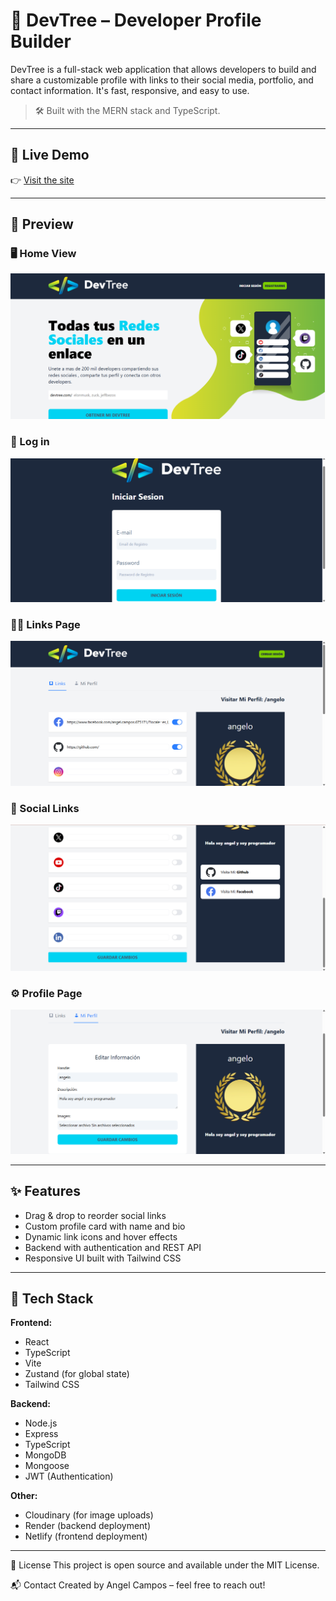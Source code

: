 # 🌿 DevTree – Developer Profile Builder

DevTree is a full-stack web application that allows developers to build and share a customizable profile with links to their social media, portfolio, and contact information. It's fast, responsive, and easy to use.

> 🛠️ Built with the MERN stack and TypeScript.

---

## 🚀 Live Demo

👉 [Visit the site](https://angelcampos-devtree.netlify.app/)

---

## 📸 Preview

### 🖥️ Home View
![Home View](./assets/ss1.png)

### 🔗 Log in
![Log in](./assets/ss2.png)

### 🧑‍💻 Links Page
![Links Page](./assets/ss3.png)

### 📱 Social Links
![Social Links](./assets/ss4.png)

### ⚙️ Profile Page
![Profile Page](./assets/ss5.png)


---

## ✨ Features

- Drag & drop to reorder social links
- Custom profile card with name and bio
- Dynamic link icons and hover effects
- Backend with authentication and REST API
- Responsive UI built with Tailwind CSS

---

## 🧱 Tech Stack

**Frontend:**
- React
- TypeScript
- Vite
- Zustand (for global state)
- Tailwind CSS

**Backend:**
- Node.js
- Express
- TypeScript
- MongoDB
- Mongoose
- JWT (Authentication)

**Other:**
- Cloudinary (for image uploads)
- Render (backend deployment)
- Netlify (frontend deployment)

---

📄 License
This project is open source and available under the MIT License.

📬 Contact
Created by Angel Campos – feel free to reach out!
